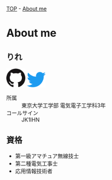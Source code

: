 [TOP](/index.md) - [About me](/about.md)

# About me

## りれ

<a href="https://github.com/rire-ihn"><img width="50" src="/assets/icons/github.png" alt="GitHub@rire-ihn" title="GitHub@rire-ihn"/></a>
<a href="https://twitter.com/rire_07"><img width="50" src="/assets/icons/twitter.png" alt="Twitter@rire_07" title="Twitter@rire_07"/></a>

<dl>
  <dt>所属</dt><dd>東京大学工学部 電気電子工学科3年</dd>
  <dt>コールサイン</dt><dd>JK1IHN</dd>
</dl>

## 資格

- 第一級アマチュア無線技士
- 第二種電気工事士
- 応用情報技術者
